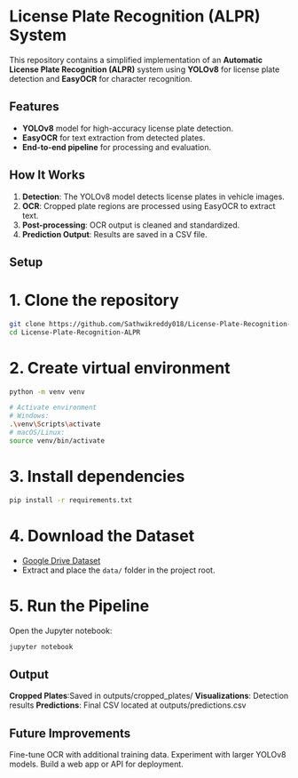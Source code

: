 # **License Plate Recognition (ALPR) System**

This repository contains a simplified implementation of an **Automatic License Plate Recognition (ALPR)** system using **YOLOv8** for license plate detection and **EasyOCR** for character recognition.

## **Features**

- **YOLOv8** model for high-accuracy license plate detection.
- **EasyOCR** for text extraction from detected plates.
- **End-to-end pipeline** for processing and evaluation.

## **How It Works**

1. **Detection**: The YOLOv8 model detects license plates in vehicle images.  
2. **OCR**: Cropped plate regions are processed using EasyOCR to extract text.  
3. **Post-processing**: OCR output is cleaned and standardized.  
4. **Prediction Output**: Results are saved in a CSV file.

## **Setup**

#  1. Clone the repository
```bash
git clone https://github.com/Sathwikreddy018/License-Plate-Recognition-ALPR.git
cd License-Plate-Recognition-ALPR
``` 

# 2. Create virtual environment
```bash
python -m venv venv

# Activate environment
# Windows:
.\venv\Scripts\activate
# macOS/Linux:
source venv/bin/activate
```

# 3. Install dependencies
```bash
pip install -r requirements.txt
```

# 4. Download the Dataset
- [Google Drive Dataset](https://drive.google.com/drive/folders/1ThHnUQjkCNTOKXnvySVfpHZxZbYsFfMQ)  
- Extract and place the `data/` folder in the project root.

# 5. Run the Pipeline
Open the Jupyter notebook:
```bash
jupyter notebook
```

## **Output**

**Cropped Plates**:Saved in outputs/cropped_plates/
**Visualizations**: Detection results
**Predictions**: Final CSV located at outputs/predictions.csv

## **Future Improvements**

Fine-tune OCR with additional training data.
Experiment with larger YOLOv8 models.
Build a web app or API for deployment.





